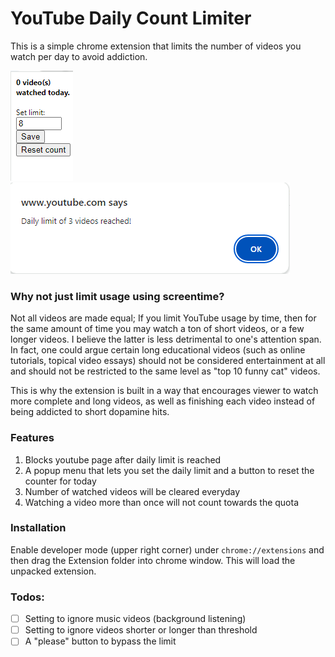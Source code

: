 # YouTube Daily Count Limiter

This is a simple chrome extension that limits the number of videos you watch per day to avoid addiction.

![screenshot](Screenshots/screenshot1.png) ![screenshot2](Screenshots/screenshot2.png)

### Why not just limit usage using screentime?
Not all videos are made equal; If you limit YouTube usage by time, then for the same amount of time you may watch a ton of short videos, or a few longer videos. I believe the latter is less detrimental to one's attention span. In fact, one could argue certain long educational videos (such as online tutorials, topical video essays) should not be considered entertainment at all and should not be restricted to the same level as "top 10 funny cat" videos.

This is why the extension is built in a way that encourages viewer to watch more complete and long videos, as well as finishing each video instead of being addicted to short dopamine hits.

### Features
1. Blocks youtube page after daily limit is reached
2. A popup menu that lets you set the daily limit and a button to reset the counter for today
3. Number of watched videos will be cleared everyday
4. Watching a video more than once will not count towards the quota

### Installation
Enable developer mode (upper right corner) under `chrome://extensions` and then drag the Extension folder into chrome window. This will load the unpacked extension.

### Todos:
- [ ] Setting to ignore music videos (background listening)
- [ ] Setting to ignore videos shorter or longer than threshold
- [ ] A "please" button to bypass the limit